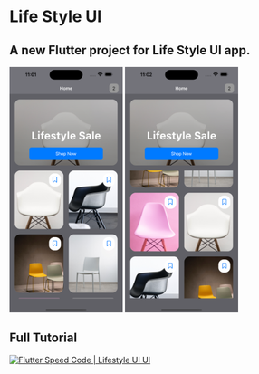 # Life Style UI
## A new Flutter project for Life Style UI app.
<p align=“left”>
  <img src="https://github.com/decodevM/lifestyle_ui/blob/main/assets/screenshots/lifestyle1.png" width="200" title="Home">
  <img src="https://github.com/decodevM/lifestyle_ui/blob/main/assets/screenshots/lifestyle2.png" width="200" title="Home">
</p>

## Full Tutorial

[![Flutter Speed Code | Lifestyle UI UI](https://img.youtube.com/vi/biSQikY0V24/0.jpg)](https://www.youtube.com/watch?v=biSQikY0V24)
